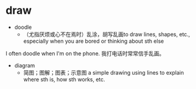 # draw

- doodle
  - （尤指厌烦或心不在焉时）乱涂，胡写乱画to draw lines, shapes, etc., especially when you are bored or thinking about sth else

I often doodle when I'm on the phone.
我打电话时常常信手乱画。

- diagram
  - 简图；图解；图表；示意图 a simple drawing using lines to explain where sth is, how sth works, etc.


